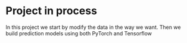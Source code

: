 # Project in process

In this project we start by modify the data in the way we want. Then we build prediction models using both PyTorch and Tensorflow

 
 
